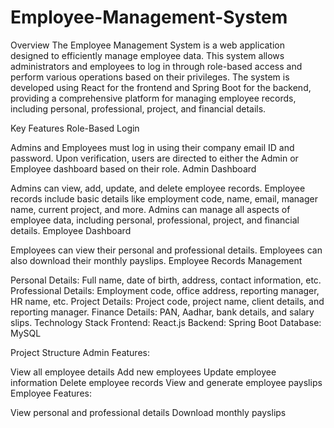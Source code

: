 # Employee-Management-System
Overview
The Employee Management System is a web application designed to efficiently manage employee data. This system allows administrators and employees to log in through role-based access and perform various operations based on their privileges. The system is developed using React for the frontend and Spring Boot for the backend, providing a comprehensive platform for managing employee records, including personal, professional, project, and financial details.

Key Features
Role-Based Login

Admins and Employees must log in using their company email ID and password.
Upon verification, users are directed to either the Admin or Employee dashboard based on their role.
Admin Dashboard

Admins can view, add, update, and delete employee records.
Employee records include basic details like employment code, name, email, manager name, current project, and more.
Admins can manage all aspects of employee data, including personal, professional, project, and financial details.
Employee Dashboard

Employees can view their personal and professional details.
Employees can also download their monthly payslips.
Employee Records Management

Personal Details: Full name, date of birth, address, contact information, etc.
Professional Details: Employment code, office address, reporting manager, HR name, etc.
Project Details: Project code, project name, client details, and reporting manager.
Finance Details: PAN, Aadhar, bank details, and salary slips.
Technology Stack
Frontend: React.js
Backend: Spring Boot
Database: MySQL

Project Structure
Admin Features:

View all employee details
Add new employees
Update employee information
Delete employee records
View and generate employee payslips
Employee Features:

View personal and professional details
Download monthly payslips
